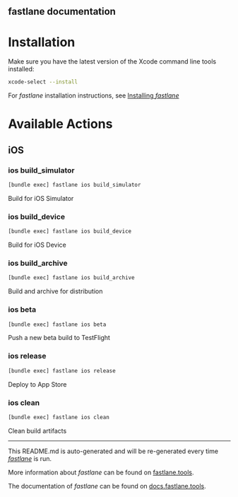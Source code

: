 fastlane documentation
----

# Installation

Make sure you have the latest version of the Xcode command line tools installed:

```sh
xcode-select --install
```

For _fastlane_ installation instructions, see [Installing _fastlane_](https://docs.fastlane.tools/#installing-fastlane)

# Available Actions

## iOS

### ios build_simulator

```sh
[bundle exec] fastlane ios build_simulator
```

Build for iOS Simulator

### ios build_device

```sh
[bundle exec] fastlane ios build_device
```

Build for iOS Device

### ios build_archive

```sh
[bundle exec] fastlane ios build_archive
```

Build and archive for distribution

### ios beta

```sh
[bundle exec] fastlane ios beta
```

Push a new beta build to TestFlight

### ios release

```sh
[bundle exec] fastlane ios release
```

Deploy to App Store

### ios clean

```sh
[bundle exec] fastlane ios clean
```

Clean build artifacts

----

This README.md is auto-generated and will be re-generated every time [_fastlane_](https://fastlane.tools) is run.

More information about _fastlane_ can be found on [fastlane.tools](https://fastlane.tools).

The documentation of _fastlane_ can be found on [docs.fastlane.tools](https://docs.fastlane.tools).

